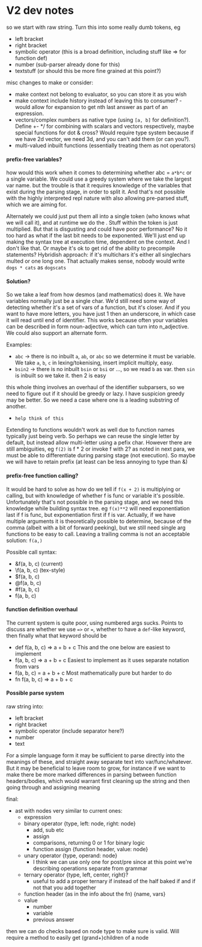 # V2 dev notes

so we start with raw string. Turn this into some really dumb tokens, eg
- left bracket
- right bracket
- symbolic operator (this is a broad definition, including stuff like => for function def)
- number (sub-parser already done for this)
- textstuff (or should this be more fine grained at this point?)

misc changes to make or consider:
- make context not belong to evaluator, so you can store it as you wish
- make context include history instead of leaving this to consumer? - would allow for expansion to get nth last answer as part of an expression.
- vectors/complex numbers as native type (using `[a, b]` for definition?). Define +- */ for combining with scalars and vectors respectively, maybe special functions for dot & cross? Would require type system because if we have 2d vector, we need 3d, and you can't add them (or can you?).
- multi-valued inbuilt functions (essentially treating them as not operators)

#### prefix-free variables?
how would this work when it comes to determining whether abc = `a*b*c` or a single variable.
We could use a greedy system where we take the largest var name. but the trouble is that it requires knowledge of the variables that exist during the parsing stage, in order to split it. And that's not possible with the highly interpreted repl nature with also allowing pre-parsed stuff, which we are aiming for.

Alternately we could just put them all into a single token (who knows what we will call it), and at runtime we do the . Stuff within the token is just multiplied. But that is disgusting and could have poor performance? No it too hard as what if the last bit needs to be exponented. We'll just end up making the syntax tree at execution time, dependent on the context. And I don't like that. Or maybe it's ok to get rid of the ability to precompile statements? Hybridish approach: if it's multichars it's either all singlechars multed or one long one. That actually makes sense, nobody would write `dogs * cats` as `dogscats`

#### Solution?
So we take a leaf from how desmos (and mathematics) does it. We have variables normally just be a single char. We'd still need some way of detecting whether it's a set of vars of a function, but it's closer. And if you want to have more letters, you have just 1 then an underscore, in which case it will read until end of identifier. This works because often your variables can be described in form noun-adjective, which can turn into n_adjective. We could also support an alternate form. 

Examples:
- `abc` -> there is no inbuilt `a`, `ab`, or `abc` so we determine it must be variable. We take `a`, `b`, `c` in lexing/tokenising, insert implicit multiply, easy.
- `bsin2` -> there is no inbuilt `bsin` or `bsi` or ..., so we read `b` as var. then `sin` is inbuilt so we take it. then 2 is easy

this whole thing involves an overhaul of the identifier subparsers, so we need to figure out if it should be greedy or lazy. I have suspicion greedy may be better. So we need a case where one is a leading substring of another.
- `help think of this`

Extending to functions wouldn't work as well due to function names typically just being verb. So perhaps we can reuse the single letter by default, but instead allow multi-letter using a pefix char. However there are still ambiguities, eg `f(2)` is f * 2 or invoke f with 2? as noted in next para, we must be able to differentiate during parsing stage (not execution). So maybe we will have to retain prefix (at least can be less annoying to type than &)

#### prefix-free function calling?
It would be hard to solve as how do we tell if `f(x + 2)` is multiplying or calling, but with knowledge of whether f is func or variable it's possible. Unfortunately that's not possible in the parsing stage, and we need this knowledge while building syntax tree. eg `f(x)**2` will need exponentiation last if f is func, but exponentiation first if f is var. Actually, if we have multiple arguments it is theoretically possible to determine, because of the comma (albeit with a bit of forward peeking), but we still need single arg functions to be easy to call. Leaving a trailing comma is not an acceptable solution: `f(a,)`

Possible call syntax:
- &f(a, b, c)       (current)
- \f(a, b, c)       (tex-style)
- $f(a, b, c)
- @f(a, b, c)
- #f(a, b, c)
- f(a, b, c)

#### function definition overhaul

The current system is quite poor, using numbered args sucks. Points to discuss are whether we use `=>` or `=`, whether to have a `def`-like keyword, then finally what that keyword should be
- def f(a, b, c) => a + b + c	    This and the one below are easiest to implement
- f(a, b, c) => a + b + c		    Easiest to implement as it uses separate notation from vars
- f(a, b, c) = a + b + c		    Most mathematically pure but harder to do
- fn f(a, b, c) => a + b + c

#### Possible parse system

raw string into:
- left bracket
- right bracket
- symbolic operator (include separator here?)
- number
- text

For a simple language form it may be sufficient to parse directly into the meanings of these, and straight away separate text into var/func/whatever. But it may be beneficial to leave room to grow, for instance if we want to make there be more marked differences in parsing between function headers/bodies, which would warrant first cleaning up the string and then going through and assigning meaning

final:
- ast with nodes very similar to current ones:
    - expression
    - binary operator {type, left: node, right: node}
        - add, sub etc
        - assign
        - comparisons, returning 0 or 1 for binary logic
        - function assign {function header, value: node}
    - unary operator {type, operand: node}
        - I think we can use only one for post/pre since at this point we're describing operations separate from grammar
    - ternary operator {type, left, center, right}?
        - useful to add a proper ternary if instead of the half baked if and if not that you add together
    - function header (as in the info about the fn) {name, vars}
    - value
        - number
        - variable
        - previous answer

then we can do checks based on node type to make sure is valid. Will require a method to easily get (grand+)children of a node